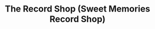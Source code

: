 ---
title: "The Record Shop (Sweet Memories Record Shop)"
url: /fratton-portsmouth/the-record-shop-sweet-memories-record-shop/
shop: music
---
